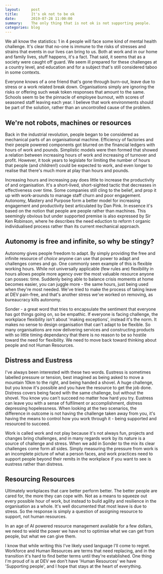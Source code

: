```yaml
---
layout:     post
title:      It's ok not to be ok
date:       2019-07-28 11:00:00
summary:    The only thing that is not ok is not supporting people.
categories: blog
---
```



We all know the statistics: 1 in 4 people will face some kind of mental health challenge. It's clear that no-one is immune to the risks of stresses and strains that events in our lives can bring to us. Both at work and in our home and family lives, stuff happens, it's a fact. That said, it seems that as a society were caught off guard. We seem ill prepared for these challenges at a country level, and education and for a subject that's still considered taboo in some contexts.

Everyone knows of a one friend that's gone through burn-out, leave due to stress or a work related break down. Organisations simply are ignoring the risks or offering such weak token responses that amount to the same. Schools seem to be the pinnacle of employee burnout, with scores of seasoned staff leaving each year. I believe that work environments should be part of the solution, rather than an uncontrolled cause of the problem.

## We're not robots, machines or resources

Back in the industrial revolution, people began to be considered as mechanical parts of an organisational machine. Efficiency of factories and their people powered components got blurred on the financial ledgers with hours of work and pounds. Simplistic models were then formed that showed a relation between increasing hours of work and increasing of turnover and profit. However, it took years to legislate for limiting the number of hours that people (and children!) could be expected to work, and even longer to realise that there's much more at play than hours and pounds.

Increasing hours and increasing pay does little to increase the productivity of and organisation. It's a short-lived, short-sighted tactic that decreases in effectiveness over time. Some companies still cling to the belief, and prop it up with work-arounds to manage staff churn and poor engagement. Autonomy, Mastery and Purpose form a better model for increasing engagement and productivity best articulated by Dan Pink. In essence it's based on the notion that people are people rather than machines. This seemingly obvious but under supported premise is also expressed by Sir Ken Robinson, where he describes the need eduction to reform t organic individualised process rather than its current mechanical approach.

## Autonomy is free and infinite, so why be stingy?

Autonomy gives people freedom to adapt. By simply providing the free and infinite resource of *choice* anyone can use that power to adapt and challenges comes and go. One commonly seen example of this is flexible working hours. While not universally applicable (few rules are) flexibility in hours allows people more agency over the most valuable resource anyone can posses: time. Suddenly being able to balance crisis moments at home becomes easier, you can juggle more - the same hours, just being used when they're most needed. We've tried to make the process of taking leave at DEV pain-free, and that's another stress we've worked on removing, as bureaucracy kills autonomy.

Sonder - a great word that tries to encapsulate the sentiment that everyone has got things going on, so be empathic. If everyone is facing challenge, the workplace flexibility isn't about 'making exceptions', instead it's the norm. It makes no sense to design organisation that can't adapt to be flexible. So many organisations are now delivering services and constructing products with so little timing dependancy that there is no reason to be so hostile toward the need for flexibility. We need to move back toward thinking about people and not Human Resources.

## Distress and Eustress

I've always been interested with these two words. Eustress is sometimes labelled pressure or tension, best imagined as being asked to move a mountain 10km to the right, and being handed a shovel. A huge challenge, but you know it's possible and you have the resource to get the job done. Distress covers being faced with the same challenge, but without the shovel. You know you can't succeed no matter how hard you try. Eustress can leave you with a sense of fulfilment or accomplishment, distress depressing hopelessness. When looking at the two scenarios, the difference in outcome is not having the challenge taken away from you, it's having the means to control how you work through it - being supported and resourced to succeed.

Work is called work and not play because it's not always fun, projects and changes bring challenges, and in many regards work by its nature is a source of challenge and stress. When we add in Sonder to the mix its clear challenges come form all sides. Simply measuring the pressure from work is an incomplete picture of what a person faces, and work practices need to support people beyond their remits in the workplace if you want to see is eustress rather than distress.

## Resourcing Resources

Ultimately workplaces that care better perform better. The better people are cared for, the more they can cope with. Not as a means to squeeze out every possible hour of work, but instead to build agility and resilience in the organisation as a whole. It's well documented that most leave is due to stress. So the response is simply a question of assigning resource to support, not human resources.

In an age of AI powered resource management available for a few dollars, we need to wield the power we have not to optimise what we can get from people, but what we can give them.

I know that while writing this I've likely used language I'll come to regret. Workforce and Human Resources are terms that need replacing, and in the transition it's hard to find better terms until they're established. One thing I'm proud of is at DEV we don't have 'Human Resources' we have 'Supporting people', and I hope that stays at the heart of everything.
